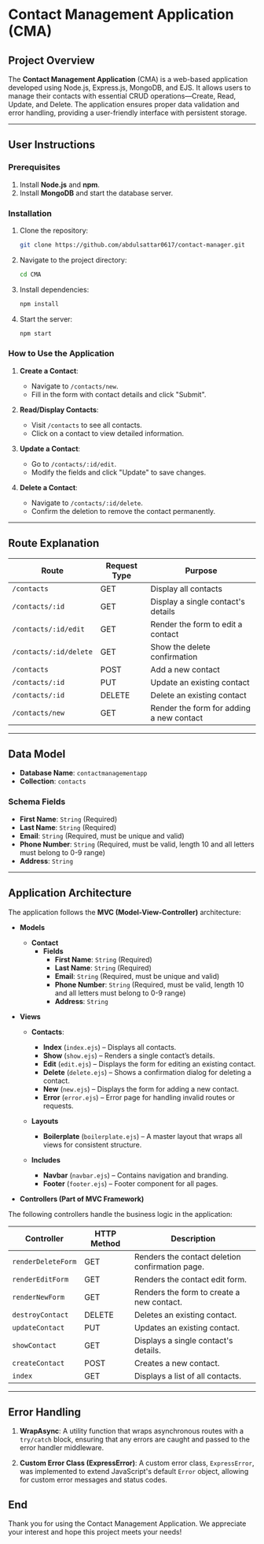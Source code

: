 # **Contact Management Application (CMA)**

## **Project Overview**

The **Contact Management Application** (CMA) is a web-based application developed using Node.js, Express.js, MongoDB, and EJS. It allows users to manage their contacts with essential CRUD operations—Create, Read, Update, and Delete. The application ensures proper data validation and error handling, providing a user-friendly interface with persistent storage.

---

## **User Instructions**

### **Prerequisites**

1. Install **Node.js** and **npm**.
2. Install **MongoDB** and start the database server.

### **Installation**

1. Clone the repository:
   ```bash
   git clone https://github.com/abdulsattar0617/contact-manager.git
   ```
2. Navigate to the project directory:
   ```bash
   cd CMA
   ```
3. Install dependencies:
   ```bash
   npm install
   ```
4. Start the server:
   ```bash
   npm start
   ```

### **How to Use the Application**

1. **Create a Contact**:
   - Navigate to `/contacts/new`.
   - Fill in the form with contact details and click "Submit".
2. **Read/Display Contacts**:

   - Visit `/contacts` to see all contacts.
   - Click on a contact to view detailed information.

3. **Update a Contact**:

   - Go to `/contacts/:id/edit`.
   - Modify the fields and click "Update" to save changes.

4. **Delete a Contact**:
   - Navigate to `/contacts/:id/delete`.
   - Confirm the deletion to remove the contact permanently.

---

## **Route Explanation**

| **Route**              | **Request Type** | **Purpose**                              |
| ---------------------- | ---------------- | ---------------------------------------- |
| `/contacts`            | GET              | Display all contacts                     |
| `/contacts/:id`        | GET              | Display a single contact's details       |
| `/contacts/:id/edit`   | GET              | Render the form to edit a contact        |
| `/contacts/:id/delete` | GET              | Show the delete confirmation             |
| `/contacts`            | POST             | Add a new contact                        |
| `/contacts/:id`        | PUT              | Update an existing contact               |
| `/contacts/:id`        | DELETE           | Delete an existing contact               |
| `/contacts/new`        | GET              | Render the form for adding a new contact |

---

## **Data Model**

- **Database Name**: `contactmanagementapp`
- **Collection**: `contacts`

### **Schema Fields**

- **First Name**: `String` (Required)
- **Last Name**: `String` (Required)
- **Email**: `String` (Required, must be unique and valid)
- **Phone Number**: `String` (Required, must be valid, length 10 and all letters must belong to 0-9 range)
- **Address**: `String`

---

## **Application Architecture**

The application follows the **MVC (Model-View-Controller)** architecture:

- **Models**

  - **Contact**
    - **Fields**
      - **First Name**: `String` (Required)
      - **Last Name**: `String` (Required)
      - **Email**: `String` (Required, must be unique and valid)
      - **Phone Number**: `String` (Required, must be valid, length 10 and all letters must belong to 0-9 range)
      - **Address**: `String`

- **Views**

  - **Contacts**:

    - **Index** (`index.ejs`) – Displays all contacts.
    - **Show** (`show.ejs`) – Renders a single contact’s details.
    - **Edit** (`edit.ejs`) – Displays the form for editing an existing contact.
    - **Delete** (`delete.ejs`) – Shows a confirmation dialog for deleting a contact.
    - **New** (`new.ejs`) – Displays the form for adding a new contact.
    - **Error** (`error.ejs`) – Error page for handling invalid routes or requests.

  - **Layouts**

    - **Boilerplate** (`boilerplate.ejs`) – A master layout that wraps all views for consistent structure.

  - **Includes**
    - **Navbar** (`navbar.ejs`) – Contains navigation and branding.
    - **Footer** (`footer.ejs`) – Footer component for all pages.

- **Controllers (Part of MVC Framework)**

The following controllers handle the business logic in the application:

| **Controller**     | **HTTP Method** | **Description**                                 |
| ------------------ | --------------- | ----------------------------------------------- |
| `renderDeleteForm` | GET             | Renders the contact deletion confirmation page. |
| `renderEditForm`   | GET             | Renders the contact edit form.                  |
| `renderNewForm`    | GET             | Renders the form to create a new contact.       |
| `destroyContact`   | DELETE          | Deletes an existing contact.                    |
| `updateContact`    | PUT             | Updates an existing contact.                    |
| `showContact`      | GET             | Displays a single contact's details.            |
| `createContact`    | POST            | Creates a new contact.                          |
| `index`            | GET             | Displays a list of all contacts.                |

---

## **Error Handling**

1. **WrapAsync**: A utility function that wraps asynchronous routes with a `try/catch` block, ensuring that any errors are caught and passed to the error handler middleware.

2. **Custom Error Class (ExpressError)**: A custom error class, `ExpressError`, was implemented to extend JavaScript's default `Error` object, allowing for custom error messages and status codes.

## **End**

Thank you for using the Contact Management Application. We appreciate your interest and hope this project meets your needs!
